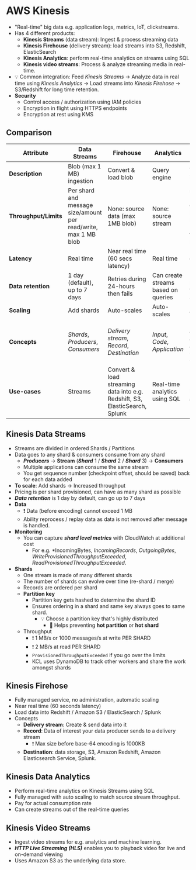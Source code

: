 # AWS Kinesis

  - "Real-time" big data e.g. application logs, metrics, IoT, clickstreams.
- Has 4 different products:
  - **Kinesis Streams** (data stream): Ingest & process streaming data
  - **Kinesis Firehouse** (delivery stream): load streams into S3, Redshift, ElasticSearch
  - **Kinesis Analytics**: perform real-time analytics on streams using SQL
  - **Kinesis video streams**: Process & analyze streaming media in real-time.
- 💡 Common integration: Feed *Kinesis Streams* -> Analyze data in real time using *Kinesis Analytics* -> Load streams into *Kinesis Firehose* -> S3/Redshift for long time retention.
- **Security**
  - Control access / authorization using IAM policies
  - Encryption in flight using HTTPS endpoints
  - Encryption at rest using KMS
  
## Comparison

| Attribute | Data Streams | Firehouse | Analytics | Video streams |
| -------- | -------- | --------- | --------- | ------------- |
| **Description** | Blob (max 1 MB) ingestion | Convert & load blob | Query engine | Video ingestion |
| **Throughput/Limits** | Per shard and message size/amount per read/write, max 1 MB blob | None: source data (max 1MB blob) | None: source stream | stream level (5TPS/H), connection-level (1/s), bandwidth MB/s, fragment-level |
| **Latency** | Real time | Near real time (60 secs latency) | Real time | Rendering + encryption (if stored) |
| **Data retention** | 1 day (default), up to 7 days | Retries during 24-hours then fails | Can create streams based on queries | Min 1 hour, max 10 years (in S3) |
| **Scaling** | Add shards | Auto-scales | Auto-scales | Auto-scales |
| **Concepts** | *Shards*, *Producers*, *Consumers* |  *Delivery stream*, *Record*, *Destination* | *Input*, *Code*, *Application* | *Video stream*, *Fragment*, *Producer*, *Consumer*, *Chunk* |
| **Use-cases** | Streams | Convert & load streaming data into e.g. Redshift, S3, ElasticSearch, Splunk | Real-time analytics using SQL | Machine learning & analytics |

## Kinesis Data Streams

- Streams are divided in ordered Shards / Partitions
- Data goes to any shard & consumers consume from any shard
  - ***Producers*** -> **Stream** (***Shard*** 1 / ***Shard*** 2 / ***Shard*** 3) -> **Consumers**
  - Multiple applications can consume the same stream
  - You get sequence number (checkpoint offset, should be saved) back for each data added
- **To scale**: Add shards -> Increased throughput
- Pricing is per shard provisioned, can have as many shard as possible
- ***Data retention*** is 1 day by default, can go up to 7 days
- **Data**
  - ❗ Data (before encoding) cannot exceed 1 MB
  - Ability reprocess / replay data as data is not removed after message is handled.
- **Monitoring**
  - You can capture ***shard level metrics*** with CloudWatch at additional cost
    - For e.g. *IncomingBytes, *IncomingRecords*, *OutgoingBytes*, *WriteProvisionedThroughputExceeded*, *ReadProvisionedThroughputExceeded*.
- **Shards**
  - One stream is made of many different shards
  - The number of shards can evolve over time (re-shard / merge)
  - Records are ordered per shard
  - **Partition key**
    - Partition key gets hashed to determine the shard ID
    - Ensures ordering in a shard and same key always goes to same shard.
      - 💡 Choose a partition key that's highly distributed
        - 📝 Helps preventing **hot partition** or **hot shard**
  - Throughput
    - ❗ 1 MB/s or 1000 messages/s at write PER SHARD
    - ❗ 2 MB/s at read PER SHARD
    - `ProvisionedThroughputExceeded` if you go over the limits
    - KCL uses DynamoDB to track other workers and share the work amongst shards

## Kinesis Firehose

- Fully managed service, no administration, automatic scaling
- Near real time (60 seconds latency)
- Load data into Redshift / Amazon S3 / ElasticSearch / Splunk
- Concepts
  - **Delivery stream**: Create & send data into it
  - **Record**: Data of interest your data producer sends to a delivery stream
    - ❗ Max size before base-64 encoding is 1000KB
  - **Destination**: data storage, S3, Amazon Redshift, Amazon Elasticsearch Service, Splunk.

## Kinesis Data Analytics

- Perform real-time analytics on Kinesis Streams using SQL
- Fully managed with auto scaling to match source stream throughput.
- Pay for actual consumption rate
- Can create streams out of the real-time queries

## Kinesis Video Streams

- Ingest video streams for e.g. analytics and machine learning.
- ***HTTP Live Streaming (HLS)*** enables you to playback video for live and on-demand viewing
- Uses Amazon S3 as the underlying data store.
